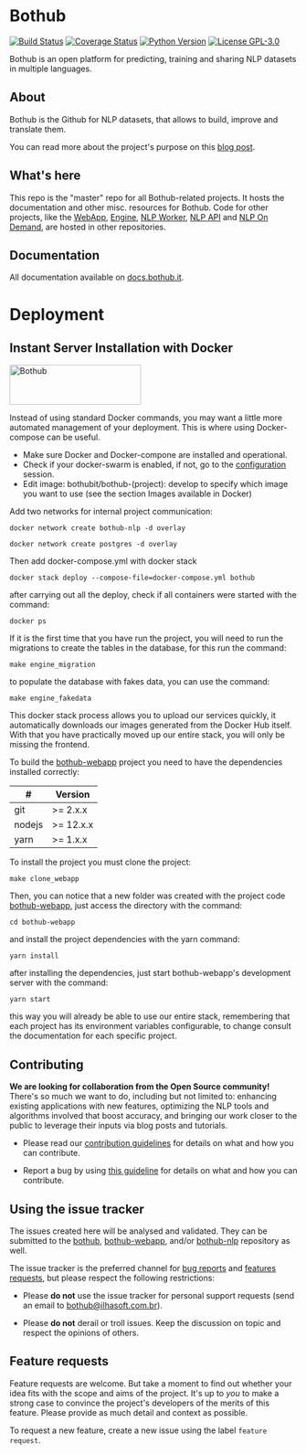 # Bothub
[![Build Status](https://travis-ci.org/Ilhasoft/bothub-engine.svg?branch=master)](https://travis-ci.org/Ilhasoft/bothub-engine) [![Coverage Status](https://coveralls.io/repos/github/Ilhasoft/bothub-engine/badge.svg?branch=master)](https://coveralls.io/github/Ilhasoft/bothub-engine?branch=master) [![Python Version](https://img.shields.io/badge/python-3.6-blue.svg)](https://www.python.org/) [![License GPL-3.0](https://img.shields.io/badge/license-%20GPL--3.0-yellow.svg)](https://github.com/Ilhasoft/bothub-engine/blob/master/LICENSE)

Bothub is an open platform for predicting, training and sharing NLP datasets in multiple languages.


## About

Bothub is the Github for NLP datasets, that allows to build, improve and translate them.

You can read more about the project's purpose on this
[blog post](https://push.al/en/this-is-how-bothub-started/).


## What's here

This repo is the "master" repo for all Bothub-related projects. It hosts 
the documentation and other misc. resources for Bothub. Code for other
projects, like the [WebApp](https://github.com/bothub-it/bothub-webapp), [Engine](https://github.com/bothub-it/bothub-engine), [NLP Worker](https://github.com/bothub-it/bothub-nlp), [NLP API](https://github.com/bothub-it/bothub-nlp-api) and [NLP On Demand](https://github.com/bothub-it/bothub-nlp-on-demand), are hosted in other 
repositories.

## Documentation

All documentation available on [docs.bothub.it](https://docs.bothub.it/).

# Deployment

## Instant Server Installation with Docker

<a href="https://hub.docker.com/u/bothubit"><img src="https://www.docker.com/sites/default/files/d8/styles/role_icon/public/2019-07/horizontal-logo-monochromatic-white.png?itok=SBlK2TGU" width="230" height="70" alt="Bothub" /></a>

Instead of using standard Docker commands, you may want a little more automated management of your deployment. This is where using Docker-compose can be useful.

* Make sure Docker and Docker-compone are installed and operational.
* Check if your docker-swarm is enabled, if not, go to the [configuration](https://docs.docker.com/engine/swarm/swarm-tutorial/) session.
* Edit image: bothubit/bothub-(project): develop to specify which image you want to use (see the section Images available in Docker)


Add two networks for internal project communication:
```
docker network create bothub-nlp -d overlay
```

```
docker network create postgres -d overlay
```

Then add docker-compose.yml with docker stack

```
docker stack deploy --compose-file=docker-compose.yml bothub
```

after carrying out all the deploy, check if all containers were started with the command:
```
docker ps
```

If it is the first time that you have run the project, you will need to run the migrations to create the tables in the database, for this run the command:
```
make engine_migration
```

to populate the database with fakes data, you can use the command:
```
make engine_fakedata
```

This docker stack process allows you to upload our services quickly, it automatically downloads our images generated from the Docker Hub itself.
With that you have practically moved up our entire stack, you will only be missing the frontend.

To build the [bothub-webapp](https://github.com/bothub-it/bothub-webapp) project you need to have the dependencies installed correctly:

| # | Version |
|--|--|
| git | >= 2.x.x
| nodejs | >= 12.x.x
| yarn | >= 1.x.x

To install the project you must clone the project:

```
make clone_webapp
```

Then, you can notice that a new folder was created with the project code [bothub-webapp](https://github.com/bothub-it/bothub-webapp), just access the directory with the command:
```
cd bothub-webapp
```

and install the project dependencies with the yarn command:
```
yarn install
```

after installing the dependencies, just start bothub-webapp's development server with the command:
```
yarn start
```

this way you will already be able to use our entire stack, remembering that each project has its environment variables configurable, to change consult the documentation for each specific project.


## Contributing

**We are looking for collaboration from the Open Source community!** There's so much we want to do, 
including but not limited to: enhancing existing applications with new features, 
optimizing the NLP tools and algorithms involved that boost accuracy, and bringing our work closer to
the public to leverage their inputs via blog posts and tutorials.

* Please read our [contribution guidelines](https://github.com/ilhasoft/bothub/blob/master/.github/CONTRIBUTING.md) 
for details on what and how you can contribute.

* Report a bug by using [this guideline](https://github.com/ilhasoft/bothub/blob/master/.github/CONTRIBUTING.md#report-a-bug) 
for details on what and how you can contribute.

## Using the issue tracker

The issues created here will be analysed and validated. They can be submitted to the [bothub](https://github.com/ilhasoft/bothub), [bothub-webapp](https://github.com/ilhasoft/bothub-webapp), and/or [bothub-nlp](https://github.com/ilhasoft/bothub-nlp) repository as well.

The issue tracker is the preferred channel for [bug reports](https://github.com/ilhasoft/bothub/blob/master/.github/CONTRIBUTING.md#report-a-bug) and [features requests](#features), but please respect the following restrictions:

- Please **do not** use the issue tracker for personal support requests (send an email to bothub@ilhasoft.com.br).

- Please **do not** derail or troll issues. Keep the discussion on topic and respect the opinions of others.

<a name="features"></a>
## Feature requests

Feature requests are welcome. But take a moment to find out whether your idea fits with the scope and aims of the project. It's up to *you* to make a strong case to convince the project's developers of the merits of this feature. Please provide as much detail and context as possible.

To request a new feature, create a new issue using the label `feature request`.
